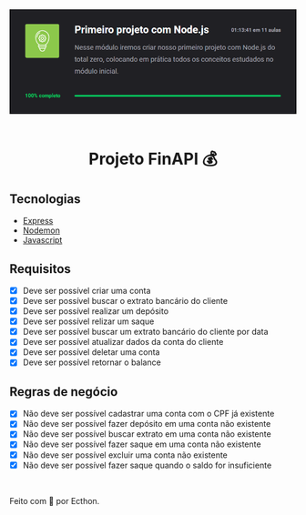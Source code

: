 <div align="center">
<img src="src/assets/capnode.png" alt="Banner">
</div>
<br>
<h1 align="center">Projeto FinAPI 💰</h1>

## Tecnologias

- [Express](https://expressjs.com/)
- [Nodemon](https://nodemon.io/)
- [Javascript](https://www.javascript.com/)

## Requisitos

- [x] Deve ser possível criar uma conta
- [x] Deve ser possível buscar o extrato bancário do cliente
- [x] Deve ser possível realizar um depósito
- [x] Deve ser possível relizar um saque
- [x] Deve ser possível buscar um extrato bancário do cliente por data
- [x] Deve ser possível atualizar dados da conta do cliente
- [x] Deve ser possível deletar uma conta
- [x] Deve ser possível retornar o balance

## Regras de negócio

- [x] Não deve ser possível cadastrar uma conta com o CPF já existente
- [x] Não deve ser possível fazer depósito em uma conta não existente
- [x] Não deve ser possível buscar extrato em uma conta não existente
- [x] Não deve ser possível fazer saque em uma conta não existente
- [x] Não deve ser possível excluir uma conta não existente
- [x] Não deve ser possível fazer saque quando o saldo for insuficiente

<br>
<p> Feito com 💚 por Ecthon. </p>
